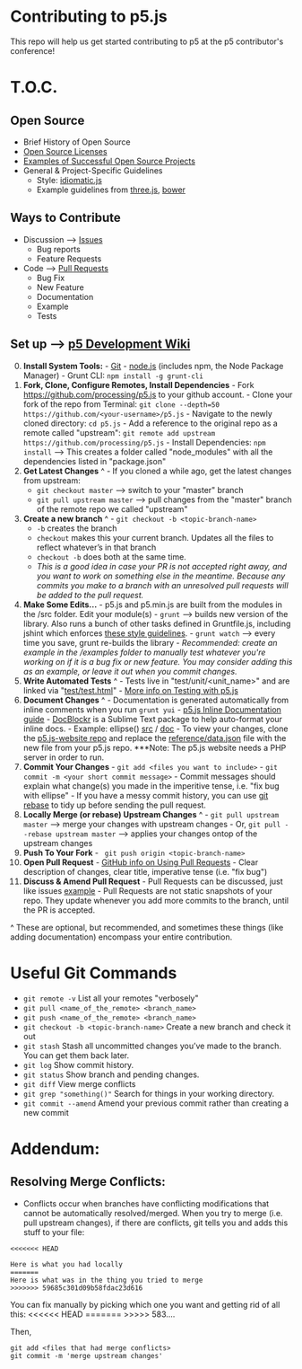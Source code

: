 # Contributing to p5.js
This repo will help us get started contributing to p5 at the p5 contributor's conference!

# T.O.C.
## Open Source
  - Brief History of Open Source
  - [Open Source Licenses](http://choosealicense.com/licenses/)
  - [Examples of Successful Open Source Projects](http://en.wikipedia.org/wiki/List_of_free_and_open-source_software_packages)
  - General & Project-Specific Guidelines
    - Style: [idiomatic.js](https://github.com/rwaldron/idiomatic.js/)
    - Example guidelines from [three.js](https://github.com/mrdoob/three.js/blob/master/CONTRIBUTING.md), [bower](https://github.com/bower/bower/blob/master/CONTRIBUTING.md)


## Ways to Contribute
  - Discussion --> [Issues](https://github.com/processing/p5.js/issues)
    - Bug reports
    - Feature Requests
  - Code --> [Pull Requests](https://github.com/processing/p5.js/pulls)
    - Bug Fix
    - New Feature
    - Documentation
    - Example
    - Tests

## Set up --> [p5 Development Wiki](https://github.com/processing/p5.js/wiki/Development)

  0. **Install System Tools:**
    - [Git](https://git-scm.com/book/en/v2/Getting-Started-Installing-Git)
    - [node.js](nodejs.org) (includes npm, the Node Package Manager)
    - Grunt CLI: ``npm install -g grunt-cli``
  1. **Fork, Clone, Configure Remotes, Install Dependencies**
    - Fork https://github.com/processing/p5.js to your github account.
    - Clone your fork of the repo from Terminal: ``git clone --depth=50 https://github.com/<your-username>/p5.js``
    - Navigate to the newly cloned directory: ``cd p5.js``
    - Add a reference to the original repo as a remote called "upstream":
        ``git remote add upstream https://github.com/processing/p5.js``
    - Install Dependencies: ``npm install``  --> This creates a folder called "node_modules" with all the dependencies listed in "package.json"
  2. **Get Latest Changes** ^
    - If you cloned a while ago, get the latest changes from upstream:
      - ``git checkout master`` --> switch to your "master" branch
      - ``git pull upstream master`` --> pull changes from the "master" branch of the remote repo we called "upstream"
  3. **Create a new branch** ^
    - ``git checkout -b <topic-branch-name>``
      -  ``-b`` creates the branch
      - ``checkout`` makes this your current branch. Updates all the files to reflect whatever’s in that branch
      - ``checkout -b`` does both at the same time.
      - *This is a good idea in case your PR is not accepted right away, and you want to work on something else in the meantime. Because any commits you make to a branch with an unresolved pull requests will be added to the pull request.*
  4. **Make Some Edits...**
    - p5.js and p5.min.js are built from the modules in the /src folder. Edit your module(s)
    - ``grunt`` --> builds new version of the library. Also runs a bunch of other tasks defined in Gruntfile.js, including jshint which enforces [these style guidelines](https://github.com/processing/p5.js/blob/master/src/.jshintrc).
    - ``grunt watch`` --> every time you save, grunt re-builds the library
    - *Recommended: create an example in the /examples folder to manually test whatever you're working on if it is a bug fix or new feature. You may consider adding this as an example, or leave it out when you commit changes.*
  5. **Write Automated Tests** ^
    - Tests live in "test/unit/<unit_name>" and are linked via "[test/test.html](https://github.com/processing/p5.js/blob/master/test/test.html)" 
    - [More info on Testing with p5.js](https://github.com/processing/p5.js/wiki/Development#testing)
  6. **Document Changes** ^
    - Documentation is generated automatically from inline comments when you run ``grunt yui``
    - [p5.js Inline Documentation guide](https://github.com/processing/p5.js/wiki/Inline-documentation)
    - [DocBlockr](https://github.com/spadgos/sublime-jsdocs) is a Sublime Text package to help auto-format your inline docs.
    - Example: ellipse() [src](https://github.com/processing/p5.js/blob/master/src/shape/2d_primitives.js#L112) / [doc](http://p5js.org/reference/#/p5/ellipse)
    - To view your changes, clone the [p5.js-website repo](https://github.com/processing/p5.js-website) and replace the [reference/data.json](https://github.com/processing/p5.js-website/blob/master/reference/data.json) file with the new file from your p5.js repo. ***Note: The p5.js website needs a PHP server in order to run.
  7. **Commit Your Changes**
    - ``git add <files you want to include>``
    - ``git commit -m <your short commit message>``
    - Commit messages should explain what change(s) you made in the imperitive tense, i.e. "fix bug with ellipse"
    - If you have a messy commit history, you can use [git rebase](https://help.github.com/articles/about-git-rebase/) to tidy up before sending the pull request.
  8. **Locally Merge (or rebase) Upstream Changes** ^
    -  ``git pull upstream master`` --> merge your changes with upstream changes
    -  Or, ``git pull --rebase upstream master`` --> applies your changes ontop of the upstream changes
  9. **Push To Your Fork**
    - `` git push origin <topic-branch-name>``
  10. **Open Pull Request**
    - [GitHub info on Using Pull Requests](https://help.github.com/articles/using-pull-requests/)
    - Clear description of changes, clear title, imperative tense (i.e. "fix bug")
  11. **Discuss & Amend Pull Request**
    - Pull Requests can be discussed, just like issues [example](https://github.com/processing/p5.js/pull/454)
    - Pull Requests are not static snapshots of your repo. They update whenever you add more commits to the branch, until the PR is accepted.

^ These are optional, but recommended, and sometimes these things (like adding documentation) encompass your entire contribution.

# Useful Git Commands
- ``git remote -v`` List all your remotes "verbosely"
- ``git pull <name_of_the_remote> <branch_name>``
- ``git push <name_of_the_remote> <branch_name>``
- ``git checkout -b <topic-branch-name>`` Create a new branch and check it out
- ``git stash``   Stash all uncommitted changes you’ve made to the branch. You can get them back later.
- ``git log``    Show commit history.
- ``git status``    Show branch and pending changes.
- ``git diff``   View merge conflicts
- ``git grep "something()"`` Search for things in your working directory.
- ``git commit --amend`` Amend your previous commit rather than creating a new commit


# Addendum:
## Resolving Merge Conflicts:
- Conflicts occur when branches have conflicting modifications that cannot be automatically resolved/merged. When you try to merge (i.e. pull upstream changes), if there are conflicts, git tells you and adds this stuff to your file:
```
<<<<<<< HEAD

Here is what you had locally
=======
Here is what was in the thing you tried to merge
>>>>>>> 59685c301d09b58fdac23d616
```
You can fix manually by picking which one you want and getting rid of all this: <<<<<< HEAD ======= >>>>> 583….

Then,
```
git add <files that had merge conflicts>
git commit -m 'merge upstream changes' 
```
